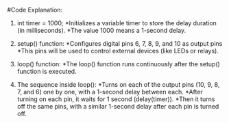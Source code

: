 #Code Explanation:

1. int timer = 1000;
*Initializes a variable timer to store the delay duration (in milliseconds).
*The value 1000 means a 1-second delay.

2. setup() function:
*Configures digital pins 6, 7, 8, 9, and 10 as output pins
*This pins will be used to control external devices (like LEDs or relays).

3. loop() function:
*The loop() function runs continuously after the setup() function is executed.

4. The sequence inside loop():
*Turns on each of the output pins (10, 9, 8, 7, and 6) one by one, with a 1-second delay between each.
*After turning on each pin, it waits for 1 second (delay(timer)).
*Then it turns off the same pins, with a similar 1-second delay after each pin is turned off.













